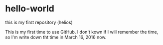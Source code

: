 # hello-world
this is my first repository (helios)

This is my first time to use GitHub.
I don't kown if I will remember the time, so I'm write down tht time  in March 16, 2016 now.
